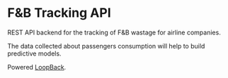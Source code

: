 # F&B Tracking API

REST API backend for the tracking of F&B wastage for airline companies.

The data collected about passengers consumption will help to build predictive models.

Powered [LoopBack](http://loopback.io).


